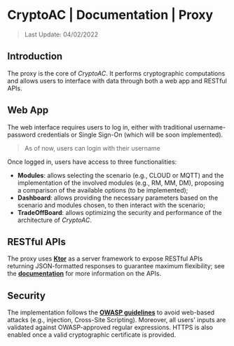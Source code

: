 # CryptoAC | Documentation | Proxy

> Last Update: 04/02/2022

## Introduction

The proxy is the core of *CryptoAC*. It performs cryptographic computations and allows users to interface with data through both a web app and RESTful APIs.


## Web App

The web interface requires users to log in, either with traditional username-password credentials or Single Sign-On (which will be soon implemented).
> As of now, users can login with their username

Once logged in, users have access to three functionalities:
* **Modules**: allows selecting the scenario (e.g., CLOUD or MQTT) and the implementation of the involved modules (e.g., RM, MM, DM), proposing a comparison of the available options (to be implemented);
* **Dashboard**: allows providing the necessary parameters based on the scenario and modules chosen, to then interact with the scenario;
* **TradeOffBoard**: allows optimizing the security and performance of the architecture of *CryptoAC*.


## RESTful APIs

The proxy uses [**Ktor**](https://ktor.io/) as a server framework to expose RESTful APIs returning JSON-formatted responses to guarantee maximum flexibility; see the [**documentation**](./CryptoACAPISwagger.yaml) for more information on the APIs.


## Security

The implementation follows the [**OWASP guidelines**](https://owasp.org/www-project-cheat-sheets/cheatsheets/Cross_Site_Scripting_Prevention_Cheat_Sheet#) to avoid web-based attacks (e.g., injection, Cross-Site Scripting). Moreover, all users' inputs are validated against OWASP-approved regular expressions. HTTPS is also enabled once a valid cryptographic certificate is provided.